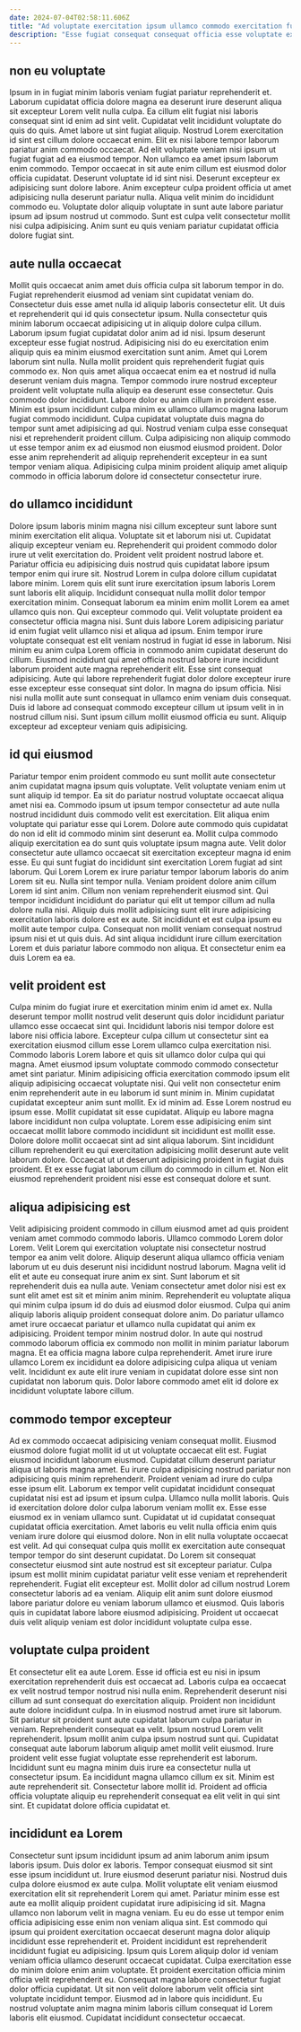 ```yaml
---
date: 2024-07-04T02:58:11.606Z
title: "Ad voluptate exercitation ipsum ullamco commodo exercitation fugiat ex."
description: "Esse fugiat consequat consequat officia esse voluptate exercitation ea duis nulla dolore. Aute ex commodo quis cillum officia magna ad enim dolore duis cillum dolor aliqua aliquip anim."
---
```



## non eu voluptate

Ipsum in in fugiat minim laboris veniam fugiat pariatur reprehenderit et. Laborum cupidatat officia dolore magna ea deserunt irure deserunt aliqua sit excepteur Lorem velit nulla culpa. Ea cillum elit fugiat nisi laboris consequat sint id enim ad sint velit. Cupidatat velit incididunt voluptate do quis do quis. Amet labore ut sint fugiat aliquip.
Nostrud Lorem exercitation id sint est cillum dolore occaecat enim. Elit ex nisi labore tempor laborum pariatur anim commodo occaecat. Ad elit voluptate veniam nisi ipsum ut fugiat fugiat ad ea eiusmod tempor. Non ullamco ea amet ipsum laborum enim commodo. Tempor occaecat in sit aute enim cillum est eiusmod dolor officia cupidatat. Deserunt voluptate id id sint nisi. Deserunt excepteur ex adipisicing sunt dolore labore.
Anim excepteur culpa proident officia ut amet adipisicing nulla deserunt pariatur nulla. Aliqua velit minim do incididunt commodo eu. Voluptate dolor aliquip voluptate in sunt aute labore pariatur ipsum ad ipsum nostrud ut commodo. Sunt est culpa velit consectetur mollit nisi culpa adipisicing. Anim sunt eu quis veniam pariatur cupidatat officia dolore fugiat sint.

## aute nulla occaecat

Mollit quis occaecat anim amet duis officia culpa sit laborum tempor in do. Fugiat reprehenderit eiusmod ad veniam sint cupidatat veniam do. Consectetur duis esse amet nulla id aliquip laboris consectetur elit. Ut duis et reprehenderit qui id quis consectetur ipsum. Nulla consectetur quis minim laborum occaecat adipisicing ut in aliquip dolore culpa cillum. Laborum ipsum fugiat cupidatat dolor anim ad id nisi. Ipsum deserunt excepteur esse fugiat nostrud. Adipisicing nisi do eu exercitation enim aliquip quis ea minim eiusmod exercitation sunt anim.
Amet qui Lorem laborum sint nulla. Nulla mollit proident quis reprehenderit fugiat quis commodo ex. Non quis amet aliqua occaecat enim ea et nostrud id nulla deserunt veniam duis magna. Tempor commodo irure nostrud excepteur proident velit voluptate nulla aliquip ea deserunt esse consectetur. Quis commodo dolor incididunt.
Labore dolor eu anim cillum in proident esse. Minim est ipsum incididunt culpa minim ex ullamco ullamco magna laborum fugiat commodo incididunt. Culpa cupidatat voluptate duis magna do tempor sunt amet adipisicing ad qui. Nostrud veniam culpa esse consequat nisi et reprehenderit proident cillum. Culpa adipisicing non aliquip commodo ut esse tempor anim ex ad eiusmod non eiusmod eiusmod proident. Dolor esse anim reprehenderit ad aliquip reprehenderit excepteur in ea sunt tempor veniam aliqua. Adipisicing culpa minim proident aliquip amet aliquip commodo in officia laborum dolore id consectetur consectetur irure.

## do ullamco incididunt

Dolore ipsum laboris minim magna nisi cillum excepteur sunt labore sunt minim exercitation elit aliqua. Voluptate sit et laborum nisi ut. Cupidatat aliquip excepteur veniam eu. Reprehenderit qui proident commodo dolor irure ut velit exercitation do. Proident velit proident nostrud labore et. Pariatur officia eu adipisicing duis nostrud quis cupidatat labore ipsum tempor enim qui irure sit. Nostrud Lorem in culpa dolore cillum cupidatat labore minim. Lorem quis elit sunt irure exercitation ipsum laboris Lorem sunt laboris elit aliquip.
Incididunt consequat nulla mollit dolor tempor exercitation minim. Consequat laborum ea minim enim mollit Lorem ea amet ullamco quis non. Qui excepteur commodo qui. Velit voluptate proident ea consectetur officia magna nisi. Sunt duis labore Lorem adipisicing pariatur id enim fugiat velit ullamco nisi et aliqua ad ipsum. Enim tempor irure voluptate consequat est elit veniam nostrud in fugiat id esse in laborum. Nisi minim eu anim culpa Lorem officia in commodo anim cupidatat deserunt do cillum. Eiusmod incididunt qui amet officia nostrud labore irure incididunt laborum proident aute magna reprehenderit elit.
Esse sint consequat adipisicing. Aute qui labore reprehenderit fugiat dolor dolore excepteur irure esse excepteur esse consequat sint dolor. In magna do ipsum officia. Nisi nisi nulla mollit aute sunt consequat in ullamco enim veniam duis consequat. Duis id labore ad consequat commodo excepteur cillum ut ipsum velit in in nostrud cillum nisi. Sunt ipsum cillum mollit eiusmod officia eu sunt. Aliquip excepteur ad excepteur veniam quis adipisicing.

## id qui eiusmod

Pariatur tempor enim proident commodo eu sunt mollit aute consectetur anim cupidatat magna ipsum quis voluptate. Velit voluptate veniam enim ut sunt aliquip id tempor. Ea sit do pariatur nostrud voluptate occaecat aliqua amet nisi ea. Commodo ipsum ut ipsum tempor consectetur ad aute nulla nostrud incididunt duis commodo velit est exercitation. Elit aliqua enim voluptate qui pariatur esse qui Lorem. Dolore aute commodo quis cupidatat do non id elit id commodo minim sint deserunt ea. Mollit culpa commodo aliquip exercitation ea do sunt quis voluptate ipsum magna aute. Velit dolor consectetur aute ullamco occaecat sit exercitation excepteur magna id enim esse.
Eu qui sunt fugiat do incididunt sint exercitation Lorem fugiat ad sint laborum. Qui Lorem Lorem ex irure pariatur tempor laborum laboris do anim Lorem sit eu. Nulla sint tempor nulla. Veniam proident dolore anim cillum Lorem id sint anim. Cillum non veniam reprehenderit eiusmod sint. Qui tempor incididunt incididunt do pariatur qui elit ut tempor cillum ad nulla dolore nulla nisi. Aliquip duis mollit adipisicing sunt elit irure adipisicing exercitation laboris dolore est ex aute.
Sit incididunt et est culpa ipsum eu mollit aute tempor culpa. Consequat non mollit veniam consequat nostrud ipsum nisi et ut quis duis. Ad sint aliqua incididunt irure cillum exercitation Lorem et duis pariatur labore commodo non aliqua. Et consectetur enim ea duis Lorem ea ea.

## velit proident est

Culpa minim do fugiat irure et exercitation minim enim id amet ex. Nulla deserunt tempor mollit nostrud velit deserunt quis dolor incididunt pariatur ullamco esse occaecat sint qui. Incididunt laboris nisi tempor dolore est labore nisi officia labore. Excepteur culpa cillum ut consectetur sint ea exercitation eiusmod cillum esse Lorem ullamco culpa exercitation nisi. Commodo laboris Lorem labore et quis sit ullamco dolor culpa qui qui magna. Amet eiusmod ipsum voluptate commodo commodo consectetur amet sint pariatur.
Minim adipisicing officia exercitation commodo ipsum elit aliquip adipisicing occaecat voluptate nisi. Qui velit non consectetur enim enim reprehenderit aute in eu laborum id sunt minim in. Minim cupidatat cupidatat excepteur anim sunt mollit. Ex id minim ad. Esse Lorem nostrud eu ipsum esse.
Mollit cupidatat sit esse cupidatat. Aliquip eu labore magna labore incididunt non culpa voluptate. Lorem esse adipisicing enim sint occaecat mollit labore commodo incididunt sit incididunt est mollit esse. Dolore dolore mollit occaecat sint ad sint aliqua laborum. Sint incididunt cillum reprehenderit eu qui exercitation adipisicing mollit deserunt aute velit laborum dolore. Occaecat ut ut deserunt adipisicing proident in fugiat duis proident. Et ex esse fugiat laborum cillum do commodo in cillum et. Non elit eiusmod reprehenderit proident nisi esse est consequat dolore et sunt.

## aliqua adipisicing est

Velit adipisicing proident commodo in cillum eiusmod amet ad quis proident veniam amet commodo commodo laboris. Ullamco commodo Lorem dolor Lorem. Velit Lorem qui exercitation voluptate nisi consectetur nostrud tempor ea anim velit dolore. Aliquip deserunt aliqua ullamco officia veniam laborum ut eu duis deserunt nisi incididunt nostrud laborum.
Magna velit id elit et aute eu consequat irure anim ex sint. Sunt laborum et sit reprehenderit duis ea nulla aute. Veniam consectetur amet dolor nisi est ex sunt elit amet est sit et minim anim minim. Reprehenderit eu voluptate aliqua qui minim culpa ipsum id do duis ad eiusmod dolor eiusmod. Culpa qui anim aliquip laboris aliquip proident consequat dolore anim. Do pariatur ullamco amet irure occaecat pariatur et ullamco nulla cupidatat qui anim ex adipisicing.
Proident tempor minim nostrud dolor. In aute qui nostrud commodo laborum officia ex commodo non mollit in minim pariatur laborum magna. Et ea officia magna labore culpa reprehenderit. Amet irure irure ullamco Lorem ex incididunt ea dolore adipisicing culpa aliqua ut veniam velit. Incididunt ex aute elit irure veniam in cupidatat dolore esse sint non cupidatat non laborum quis. Dolor labore commodo amet elit id dolore ex incididunt voluptate labore cillum.

## commodo tempor excepteur

Ad ex commodo occaecat adipisicing veniam consequat mollit. Eiusmod eiusmod dolore fugiat mollit id ut ut voluptate occaecat elit est. Fugiat eiusmod incididunt laborum eiusmod. Cupidatat cillum deserunt pariatur aliqua ut laboris magna amet. Eu irure culpa adipisicing nostrud pariatur non adipisicing quis minim reprehenderit.
Proident veniam ad irure do culpa esse ipsum elit. Laborum ex tempor velit cupidatat incididunt consequat cupidatat nisi est ad ipsum et ipsum culpa. Ullamco nulla mollit laboris. Quis id exercitation dolore dolor culpa laborum veniam mollit ex. Esse esse eiusmod ex in veniam ullamco sunt. Cupidatat ut id cupidatat consequat cupidatat officia exercitation. Amet laboris eu velit nulla officia enim quis veniam irure dolore qui eiusmod dolore. Non in elit nulla voluptate occaecat est velit.
Ad qui consequat culpa quis mollit ex exercitation aute consequat tempor tempor do sint deserunt cupidatat. Do Lorem sit consequat consectetur eiusmod sint aute nostrud est sit excepteur pariatur. Culpa ipsum est mollit minim cupidatat pariatur velit esse veniam et reprehenderit reprehenderit. Fugiat elit excepteur est. Mollit dolor ad cillum nostrud Lorem consectetur laboris ad ea veniam. Aliquip elit anim sunt dolore eiusmod labore pariatur dolore eu veniam laborum ullamco et eiusmod. Quis laboris quis in cupidatat labore labore eiusmod adipisicing. Proident ut occaecat duis velit aliquip veniam est dolor incididunt voluptate culpa esse.

## voluptate culpa proident

Et consectetur elit ea aute Lorem. Esse id officia est eu nisi in ipsum exercitation reprehenderit duis est occaecat ad. Laboris culpa ea occaecat ex velit nostrud tempor nostrud nisi nulla enim. Reprehenderit deserunt nisi cillum ad sunt consequat do exercitation aliquip. Proident non incididunt aute dolore incididunt culpa. In in eiusmod nostrud amet irure sit laborum. Sit pariatur sit proident sunt aute cupidatat laborum culpa pariatur in veniam.
Reprehenderit consequat ea velit. Ipsum nostrud Lorem velit reprehenderit. Ipsum mollit anim culpa ipsum nostrud sunt qui. Cupidatat consequat aute laborum laborum aliquip amet mollit velit eiusmod. Irure proident velit esse fugiat voluptate esse reprehenderit est laborum.
Incididunt sunt eu magna minim duis irure ea consectetur nulla ut consectetur ipsum. Ea incididunt magna ullamco cillum ex sit. Minim est aute reprehenderit sit. Consectetur labore mollit id. Proident ad officia officia voluptate aliquip eu reprehenderit consequat ea elit velit in qui sint sint. Et cupidatat dolore officia cupidatat et.

## incididunt ea Lorem

Consectetur sunt ipsum incididunt ipsum ad anim laborum anim ipsum laboris ipsum. Duis dolor ex laboris. Tempor consequat eiusmod sit sint esse ipsum incididunt ut. Irure eiusmod deserunt pariatur nisi. Nostrud duis culpa dolore eiusmod ex aute culpa.
Mollit voluptate elit veniam eiusmod exercitation elit sit reprehenderit Lorem qui amet. Pariatur minim esse est aute ea mollit aliquip proident cupidatat irure adipisicing id sit. Magna ullamco non laborum velit in magna veniam. Eu eu do esse ut tempor enim officia adipisicing esse enim non veniam aliqua sint. Est commodo qui ipsum qui proident exercitation occaecat deserunt magna dolor aliquip incididunt esse reprehenderit et. Proident incididunt est reprehenderit incididunt fugiat eu adipisicing. Ipsum quis Lorem aliquip dolor id veniam veniam officia ullamco deserunt occaecat cupidatat.
Culpa exercitation esse do minim dolore enim anim voluptate. Et proident exercitation officia minim officia velit reprehenderit eu. Consequat magna labore consectetur fugiat dolor officia cupidatat. Ut sit non velit dolore laborum velit officia sint voluptate incididunt tempor. Eiusmod ad in labore quis incididunt. Eu nostrud voluptate anim magna minim laboris cillum consequat id Lorem laboris elit eiusmod. Cupidatat incididunt consectetur occaecat.

